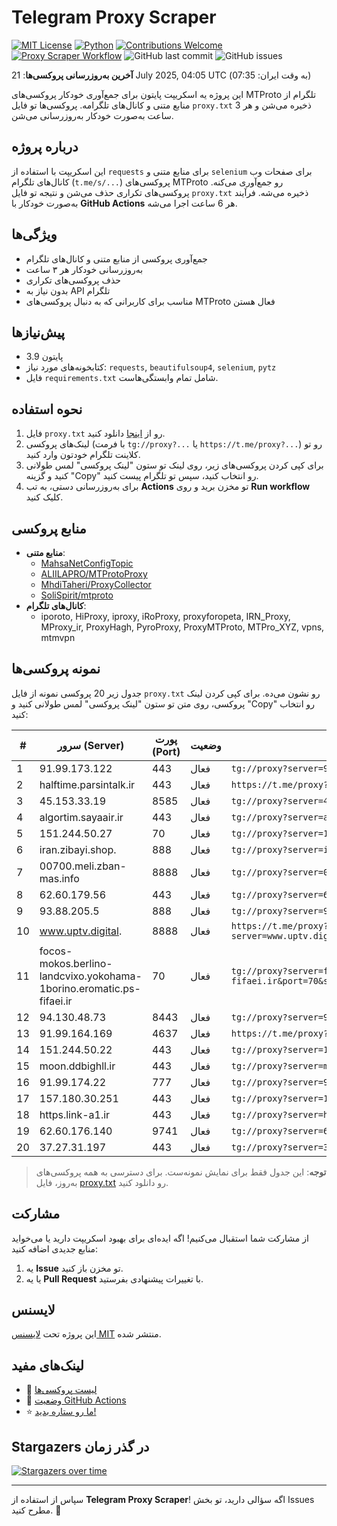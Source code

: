# Telegram Proxy Scraper

[![MIT License](https://img.shields.io/badge/license-MIT-blue.svg)](https://opensource.org/licenses/MIT)
[![Python](https://img.shields.io/badge/python-3.9-blue)](https://www.python.org/downloads/)
[![Contributions Welcome](https://img.shields.io/badge/contributions-welcome-brightgreen.svg?style=flat)](https://github.com/Argh94/telegram-proxy-scraper/issues)
[![Proxy Scraper Workflow](https://github.com/Poriya58p/telegram-proxy-scraper/actions/workflows/scraper.yml/badge.svg)](https://github.com/Argh94/telegram-proxy-scraper/actions/workflows/scraper.yml)
![GitHub last commit](https://img.shields.io/github/last-commit/Argh94/telegram-proxy-scraper)
![GitHub issues](https://img.shields.io/github/issues/Argh94/telegram-proxy-scraper)

**آخرین به‌روزرسانی پروکسی‌ها**: 21 July 2025, 04:05 UTC (به وقت ایران: 07:35)

این پروژه یه اسکریپت پایتون برای جمع‌آوری خودکار پروکسی‌های MTProto تلگرام از منابع متنی و کانال‌های تلگرامه. پروکسی‌ها تو فایل `proxy.txt` ذخیره می‌شن و هر 3 ساعت به‌صورت خودکار به‌روزرسانی می‌شن.

## درباره پروژه

این اسکریپت با استفاده از `requests` برای منابع متنی و `selenium` برای صفحات وب کانال‌های تلگرام (`t.me/s/...`) پروکسی‌های MTProto رو جمع‌آوری می‌کنه. پروکسی‌های تکراری حذف می‌شن و نتیجه تو فایل `proxy.txt` ذخیره می‌شه. فرآیند به‌صورت خودکار با **GitHub Actions** هر 6 ساعت اجرا می‌شه.

## ویژگی‌ها
- جمع‌آوری پروکسی از منابع متنی و کانال‌های تلگرام
- به‌روزرسانی خودکار هر ۳ ساعت
- حذف پروکسی‌های تکراری
- بدون نیاز به API تلگرام
- مناسب برای کاربرانی که به دنبال پروکسی‌های MTProto فعال هستن

## پیش‌نیازها
- پایتون 3.9
- کتابخونه‌های مورد نیاز: `requests`, `beautifulsoup4`, `selenium`, `pytz`
- فایل `requirements.txt` شامل تمام وابستگی‌هاست.

## نحوه استفاده
1. فایل `proxy.txt` رو از [اینجا](proxy.txt) دانلود کنید.
2. لینک‌های پروکسی (با فرمت `tg://proxy?...` یا `https://t.me/proxy?...`) رو تو کلاینت تلگرام خودتون وارد کنید.
3. برای کپی کردن پروکسی‌های زیر، روی لینک تو ستون "لینک پروکسی" لمس طولانی کنید و گزینه "Copy" رو انتخاب کنید، سپس تو تلگرام پیست کنید.
4. برای به‌روزرسانی دستی، به تب **Actions** تو مخزن برید و روی **Run workflow** کلیک کنید.

## منابع پروکسی
- **منابع متنی**:
  - [MahsaNetConfigTopic](https://raw.githubusercontent.com/MahsaNetConfigTopic/proxy/main/proxies.txt)
  - [ALIILAPRO/MTProtoProxy](https://raw.githubusercontent.com/ALIILAPRO/MTProtoProxy/main/proxy-list.txt)
  - [MhdiTaheri/ProxyCollector](https://raw.githubusercontent.com/MhdiTaheri/ProxyCollector/main/proxy.txt)
  - [SoliSpirit/mtproto](https://raw.githubusercontent.com/SoliSpirit/mtproto/master/all_proxies.txt)
- **کانال‌های تلگرام**:
  - iporoto, HiProxy, iproxy, iRoProxy, proxyforopeta, IRN_Proxy, MProxy_ir, ProxyHagh, PyroProxy, ProxyMTProto, MTPro_XYZ, vpns, mtmvpn

## نمونه پروکسی‌ها
جدول زیر 20 پروکسی نمونه از فایل `proxy.txt` رو نشون می‌ده. برای کپی کردن لینک پروکسی، روی متن تو ستون "لینک پروکسی" لمس طولانی کنید و "Copy" رو انتخاب کنید:

| #  | سرور (Server)       | پورت (Port) | وضعیت     | لینک پروکسی                     |
|----|---------------------|-------------|-----------|---------------------------------|
| 1 | 91.99.173.122 | 443 | فعال | `tg://proxy?server=91.99.173.122&port=443&secret=7gD_` |
| 2 | halftime.parsintalk.ir | 443 | فعال | `https://t.me/proxy?server=halftime.parsintalk.ir&port=443&secret=ee1603010200010001fc030386e24c3add6d656469612e737465616d706f77657265642e636f6d` |
| 3 | 45.153.33.19 | 8585 | فعال | `tg://proxy?server=45.153.33.19&port=8585&secret=7gAA8A8Pd1VV____9QBuLmltZWRpYS5zdGVhbXBvd2VyZWQuY29t` |
| 4 | algortim.sayaair.ir | 443 | فعال | `tg://proxy?server=algortim.sayaair.ir&port=443&secret=ee1603010200010001fc030386e24c3add6d656469612e737465616d706f77657265642e636f6d` |
| 5 | 151.244.50.27 | 70 | فعال | `tg://proxy?server=151.244.50.27&port=70&secret=eed77db43ee3721f0fcb40a4ff63b5cd276D656469612E737465616D706F77657265642E636F6D` |
| 6 | iran.zibayi.shop. | 888 | فعال | `tg://proxy?server=iran.zibayi.shop.&port=888&secret=7gwwYoISy716xRkTAgVSXRVpYS5zdGVhbXBvd2VyZWQuY29t****` |
| 7 | 00700.meli.zban-mas.info | 8888 | فعال | `tg://proxy?server=00700.meli.zban-mas.info&port=8888&secret=7gAA8A8Pd1VV____9QBuLmltZWRpYS5zdGVhbXBvd2VyZWQuY29t**` |
| 8 | 62.60.179.56 | 443 | فعال | `tg://proxy?server=62.60.179.56&port=443&secret=7hAQEP8PSAZT____9QBuLmltZWRpYS5zdGVhbXBvd2VyZWQuY29t` |
| 9 | 93.88.205.5 | 888 | فعال | `tg://proxy?server=93.88.205.5&port=888&secret=eeNEgYdJvXrFGRMCIMJdCQ` |
| 10 | www.uptv.digital. | 8888 | فعال | `https://t.me/proxy?server=www.uptv.digital.&port=8888&secret=eeNEgYdJvXrFGRMCIMJdCQtY2RueWVrdGFuZXQuY29tZmFyYWthdi5jb212YW4ubmFqdmEuY29tAAAAAAAAAAAAAAAAAAAAAAAAAAAAAAAA` |
| 11 | focos-mokos.berlino-landcvixo.yokohama-1borino.eromatic.ps-fifaei.ir | 70 | فعال | `tg://proxy?server=focos-mokos.berlino-landcvixo.yokohama-1borino.eromatic.ps-fifaei.ir&port=70&secret=eed77db43ee3721f0fcb40a4ff63b5cd276d656469612e737465616d706f77657265642e636f6d` |
| 12 | 94.130.48.73 | 8443 | فعال | `tg://proxy?server=94.130.48.73&port=8443&secret=DDBighLLvXrFGRMCBVJdFQ==` |
| 13 | 91.99.164.169 | 4637 | فعال | `https://t.me/proxy?server=91.99.164.169&port=4637&secret=7gAA8A8Pd1VV____9QBuLmltZWRpYS5zdGVhbXBvd2VyZWQuY29t` |
| 14 | 151.244.50.22 | 443 | فعال | `tg://proxy?server=151.244.50.22&port=443&secret=eed77db43ee3721f0fcb40a4ff63b5cd276D656469612E737465616D706F77657265642E636F6D` |
| 15 | moon.ddbighll.ir | 443 | فعال | `tg://proxy?server=moon.ddbighll.ir&port=443&secret=7gAA8A8Pd1VV____9QBuLmltZWRpYS5zdGVhbXBvd2VyZWQuY29t` |
| 16 | 91.99.174.22 | 777 | فعال | `tg://proxy?server=91.99.174.22&port=777&secret=7gAA8A8Pd1VV____9QBuLmltZWRpYS5zdGVhbXBvd2VyZWQuY29t` |
| 17 | 157.180.30.251 | 443 | فعال | `tg://proxy?server=157.180.30.251&port=443&secret=7HQighJPBNMYVRNB6tdkVw` |
| 18 | https.link-a1.ir | 443 | فعال | `tg://proxy?server=https.link-a1.ir&port=443&secret=eed77db43ee3721f0fcb40a4ff63b5cd276D656469612E737465616D706F77657265642E636F6D` |
| 19 | 62.60.176.140 | 9741 | فعال | `tg://proxy?server=62.60.176.140&port=9741&secret=ee0000f00f0f775555fffffff5006e2e696d656469612e737465616d706f77657265642e636f6d` |
| 20 | 37.27.31.197 | 443 | فعال | `tg://proxy?server=37.27.31.197&port=443&secret=7gAA8A8Pd1VV____9QBuLmltZWRpYS5zdGVhbXBvd2VyZWQuY29t` |


> **توجه**: این جدول فقط برای نمایش نمونه‌ست. برای دسترسی به همه پروکسی‌های به‌روز، فایل [proxy.txt](proxy.txt) رو دانلود کنید.

## مشارکت
از مشارکت شما استقبال می‌کنیم! اگه ایده‌ای برای بهبود اسکریپت دارید یا می‌خواید منابع جدیدی اضافه کنید:
1. یه **Issue** تو مخزن باز کنید.
2. یا یه **Pull Request** با تغییرات پیشنهادی بفرستید.

## لایسنس
این پروژه تحت [لایسنس MIT](LICENSE) منتشر شده.

## لینک‌های مفید
- 📄 [لیست پروکسی‌ها](proxy.txt)
- 🚀 [وضعیت GitHub Actions](https://github.com/Argh94/telegram-proxy-scraper/actions)
- ⭐ [ما رو ستاره بدید!](https://github.com/Argh94/telegram-proxy-scraper)

## Stargazers در گذر زمان
[![Stargazers over time](https://starchart.cc/Argh94/telegram-proxy-scraper.svg?variant=adaptive)](https://starchart.cc/Argh94/telegram-proxy-scraper)

---

سپاس از استفاده از **Telegram Proxy Scraper**! اگه سؤالی دارید، تو بخش Issues مطرح کنید. 🌟
